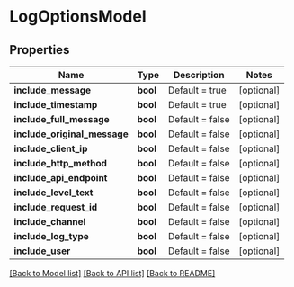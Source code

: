 # LogOptionsModel

## Properties
Name | Type | Description | Notes
------------ | ------------- | ------------- | -------------
**include_message** | **bool** | Default &#x3D; true | [optional] 
**include_timestamp** | **bool** | Default &#x3D; true | [optional] 
**include_full_message** | **bool** | Default &#x3D; false | [optional] 
**include_original_message** | **bool** | Default &#x3D; false | [optional] 
**include_client_ip** | **bool** | Default &#x3D; false | [optional] 
**include_http_method** | **bool** | Default &#x3D; false | [optional] 
**include_api_endpoint** | **bool** | Default &#x3D; false | [optional] 
**include_level_text** | **bool** | Default &#x3D; false | [optional] 
**include_request_id** | **bool** | Default &#x3D; false | [optional] 
**include_channel** | **bool** | Default &#x3D; false | [optional] 
**include_log_type** | **bool** | Default &#x3D; false | [optional] 
**include_user** | **bool** | Default &#x3D; false | [optional] 

[[Back to Model list]](../README.md#documentation-for-models) [[Back to API list]](../README.md#documentation-for-api-endpoints) [[Back to README]](../README.md)



